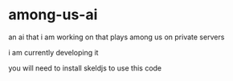 # among-us-ai
an ai that i am working on that plays among us on private servers


i am currently developing it


you will need to install skeldjs to use this code
